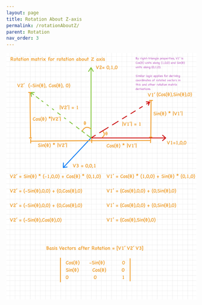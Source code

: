 ```yaml
---
layout: page
title: Rotation About Z-axis
permalink: /rotationAboutZ/
parent: Rotation
nav_order: 3
---
```


![Rotation About X-Axis](../images/Rotation_About_Z.jpg)

